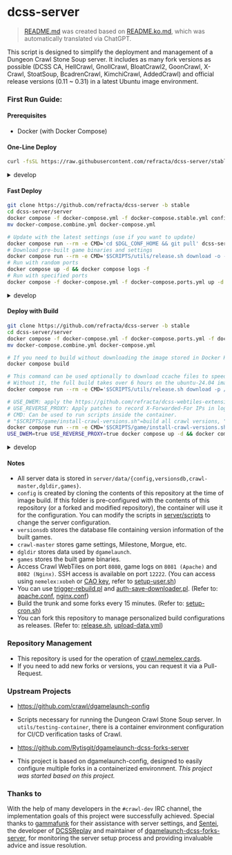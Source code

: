 
# dcss-server

> [README.md](README.md) was created based on [README.ko.md](README.ko.md), which was automatically translated via ChatGPT.

This script is designed to simplify the deployment and management of a Dungeon Crawl Stone Soup server. It includes as many fork versions as possible (DCSS CA, HellCrawl, GnollCrawl, BloatCrawl2, GoonCrawl, X-Crawl, StoatSoup, BcadrenCrawl, KimchiCrawl, AddedCrawl) and official release versions (0.11 ~ 0.31) in a latest Ubuntu image environment.

### First Run Guide:
#### Prerequisites
* Docker (with Docker Compose)

#### One-Line Deploy
```bash
curl -fsSL https://raw.githubusercontent.com/refracta/dcss-server/stable/server/scripts/deploy/stable.sh | sudo -E sh -
```
<details>
<summary>develop</summary>

```bash
curl -fsSL https://raw.githubusercontent.com/refracta/dcss-server/develop/server/scripts/deploy/develop.sh | sudo -E sh -
```

</details>

#### Fast Deploy
```bash
git clone https://github.com/refracta/dcss-server -b stable
cd dcss-server/server
docker compose -f docker-compose.yml -f docker-compose.stable.yml config > docker-compose.combine.yml && \
mv docker-compose.combine.yml docker-compose.yml

# Update with the latest settings (use if you want to update)
docker compose run --rm -e CMD='cd $DGL_CONF_HOME && git pull' dcss-server
# Download pre-built game binaries and settings
docker compose run --rm -e CMD='$SCRIPTS/utils/release.sh download -o -p /data -n stable-game-data' dcss-server
# Run with random ports
docker compose up -d && docker compose logs -f
# Run with specified ports
docker compose -f docker-compose.yml -f docker-compose.ports.yml up -d && docker compose logs -f
```
<details>
<summary>develop</summary>

```bash
git clone https://github.com/refracta/dcss-server -b develop
cd dcss-server/server

docker compose run --rm -e CMD='cd $DGL_CONF_HOME && git pull' dcss-server
docker compose run --rm -e CMD='$SCRIPTS/utils/release.sh download -o -p /data -n game-data' dcss-server
# Run with random ports
docker compose up -d && docker compose logs -f
# Run with specified ports
docker compose -f docker-compose.yml -f docker-compose.ports.yml up -d && docker compose logs -f
```

</details>

#### Deploy with Build
```bash
git clone https://github.com/refracta/dcss-server -b stable
cd dcss-server/server
docker compose -f docker-compose.yml -f docker-compose.ports.yml -f docker-compose.stable.yml config > docker-compose.combine.yml && \
mv docker-compose.combine.yml docker-compose.yml

# If you need to build without downloading the image stored in Docker Hub, you can use the following command.
docker compose build

# This command can be used optionally to download ccache files to speed up compilation.
# Without it, the full build takes over 6 hours on the ubuntu-24.04 image of the GitHub Action Runner, but with it, it accelerates to about 45 minutes.
docker compose run --rm -e CMD='$SCRIPTS/utils/release.sh download -p /data/ccache -n stable-ccache' dcss-server

# USE_DWEM: apply the https://github.com/refracta/dcss-webtiles-extension-module.
# USE_REVERSE_PROXY: Apply patches to record X-Forwarded-For IPs in logs.
# CMD: Can be used to run scripts inside the container.
# "$SCRIPTS/game/install-crawl-versions.sh"=build all crawl versions, "$SCRIPTS/game/install-trunk.sh"=build only the trunk version, ""=run the server without building. (If pre-built data exists)
docker compose run --rm -e CMD='$SCRIPTS/game/install-crawl-versions.sh' dcss-server
USE_DWEM=true USE_REVERSE_PROXY=true docker compose up -d && docker compose logs -f
```

<details>
<summary>develop</summary>

```bash
git clone https://github.com/refracta/dcss-server -b develop
cd dcss-server/server
docker compose -f docker-compose.yml -f docker-compose.ports.yml config > docker-compose.combine.yml && \
mv docker-compose.combine.yml docker-compose.yml

docker compose build
docker compose run --rm -e CMD='$SCRIPTS/utils/release.sh download -p /data/ccache -n ccache' dcss-server
docker compose run --rm -e CMD='$SCRIPTS/game/install-crawl-versions.sh' dcss-server
USE_DWEM=true USE_REVERSE_PROXY=true docker compose up -d && docker compose logs -f
```

</details>

#### Notes
- All server data is stored in `server/data/{config,versionsdb,crawl-master,dgldir,games}`.
- `config` is created by cloning the contents of this repository at the time of image build. If this folder is pre-configured with the contents of this repository (or a forked and modified repository), the container will use it for the configuration. You can modify the scripts in [server/scripts](server/scripts) to change the server configuration.
- `versionsdb` stores the database file containing version information of the built games.
- `crawl-master` stores game settings, Milestone, Morgue, etc.
- `dgldir` stores data used by `dgamelaunch`.
- `games` stores the built game binaries.
- Access Crawl WebTiles on port `8080`, game logs on `8081 (Apache)` and `8082 (Nginx)`. SSH access is available on port `12222`. (You can access using `nemelex:xobeh` or [CAO key](https://crawl.develz.org/cao_key), refer to [setup-user.sh](server/scripts/dgl/setup-user.sh))
- You can use [trigger-rebuild.pl](utils/trigger-rebuild.pl) and [auth-save-downloader.pl](utils/auth-save-downloader.pl). (Refer to: [apache.conf](server/scripts/web/conf/apache.conf), [nginx.conf](server/scripts/web/conf/nginx.conf))
- Build the trunk and some forks every 15 minutes. (Refer to: [setup-cron.sh](server/scripts/game/setup-cron.sh))
- You can fork this repository to manage personalized build configurations as releases. (Refer to: [release.sh](server/scripts/utils/release.sh), [upload-data.yml](.github/workflows/upload-data.yml))

### Repository Management
* This repository is used for the operation of [crawl.nemelex.cards](https://crawl.nemelex.cards).
* If you need to add new forks or versions, you can request it via a Pull-Request.

### Upstream Projects
* https://github.com/crawl/dgamelaunch-config
* Scripts necessary for running the Dungeon Crawl Stone Soup server. In `utils/testing-container`, there is a container environment configuration for CI/CD verification tasks of Crawl.

* https://github.com/Rytisgit/dgamelaunch-dcss-forks-server
* This project is based on dgamelaunch-config, designed to easily configure multiple forks in a containerized environment. *This project was started based on this project.*

### Thanks to

With the help of many developers in the `#crawl-dev` IRC channel, the implementation goals of this project were successfully achieved.
Special thanks to [gammafunk](https://github.com/gammafunk) for their assistance with server settings, and [Sentei](https://github.com/Rytisgit), the developer of [DCSSReplay](https://github.com/Rytisgit/dcssreplay) and maintainer of [dgamelaunch-dcss-forks-server](https://github.com/Rytisgit/dgamelaunch-dcss-forks-server), for monitoring the server setup process and providing invaluable advice and issue resolution.
